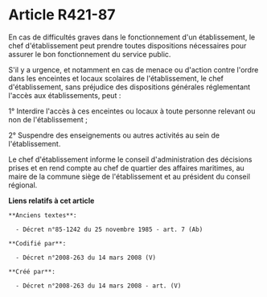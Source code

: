 # Article R421-87

En cas de difficultés graves dans le fonctionnement d'un établissement, le chef d'établissement peut prendre toutes
dispositions nécessaires pour assurer le bon fonctionnement du service public.

S'il y a urgence, et notamment en cas de menace ou d'action contre l'ordre dans les enceintes et locaux scolaires de
l'établissement, le chef d'établissement, sans préjudice des dispositions générales réglementant l'accès aux établissements,
peut :

1° Interdire l'accès à ces enceintes ou locaux à toute personne relevant ou non de l'établissement ;

2° Suspendre des enseignements ou autres activités au sein de l'établissement.

Le chef d'établissement informe le conseil d'administration des décisions prises et en rend compte au chef de quartier des
affaires maritimes, au maire de la commune siège de l'établissement et au président du conseil régional.

**Liens relatifs à cet article**

	**Anciens textes**:

	  - Décret n°85-1242 du 25 novembre 1985 - art. 7 (Ab)

	**Codifié par**:

	  - Décret n°2008-263 du 14 mars 2008 (V)

	**Créé par**:

	  - Décret n°2008-263 du 14 mars 2008 - art. (V)
